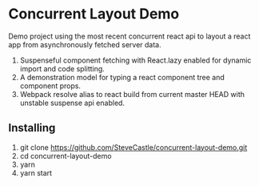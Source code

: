 # Concurrent Layout Demo

Demo project using the most recent concurrent react api to layout a react app from asynchronously fetched server data.

1. Suspenseful component fetching with React.lazy enabled for dynamic import and code splitting.
2. A demonstration model for typing a react component tree and component props.
3. Webpack resolve alias to react build from current master HEAD with unstable suspense api enabled.

## Installing
1. git clone https://github.com/SteveCastle/concurrent-layout-demo.git
2. cd concurrent-layout-demo
3. yarn
4. yarn start
